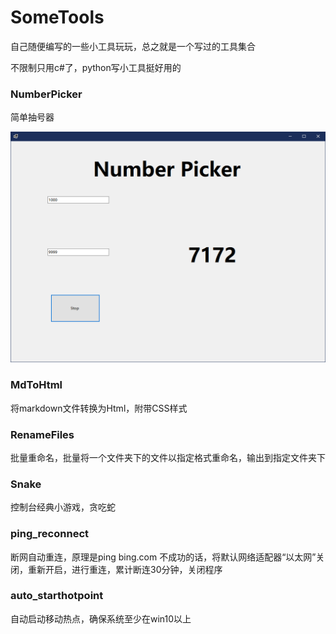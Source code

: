 # SomeTools
自己随便编写的一些小工具玩玩，总之就是一个写过的工具集合

不限制只用c#了，python写小工具挺好用的

### NumberPicker
简单抽号器

![78d394e1e03545f0ffe204f0564d796](https://raw.githubusercontent.com/qian488/qian_personal_bolg_images/main/img/78d394e1e03545f0ffe204f0564d796.png)

### MdToHtml

将markdown文件转换为Html，附带CSS样式

### RenameFiles

批量重命名，批量将一个文件夹下的文件以指定格式重命名，输出到指定文件夹下

### Snake

控制台经典小游戏，贪吃蛇

### ping_reconnect

断网自动重连，原理是ping bing.com 不成功的话，将默认网络适配器“以太网”关闭，重新开启，进行重连，累计断连30分钟，关闭程序

### auto_starthotpoint

自动启动移动热点，确保系统至少在win10以上